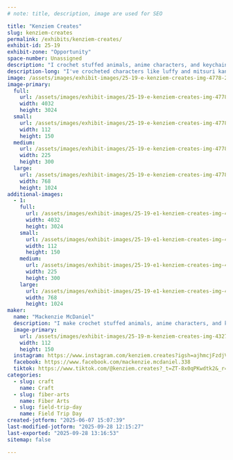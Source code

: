 ```yaml
---
# note: title, description, image are used for SEO

title: "Kenziem Creates"
slug: kenziem-creates
permalink: /exhibits/kenziem-creates/
exhibit-id: 25-19
exhibit-zone: "Opportunity"
space-number: Unassigned
description: "I crochet stuffed animals, anime characters, and keychains."
description-long: "I've crocheted characters like luffy and mitsuri kanroji. I also make stuffed animals and keychains like frogs, chickens, flowers, strawberries, dinosaurs, and dragons."
image: /assets/images/exhibit-images/25-19-e-kenziem-creates-img-4778-2498-225x300.jpeg
image-primary: 
  full:
    url: /assets/images/exhibit-images/25-19-e-kenziem-creates-img-4778-2498-full.jpeg
    width: 4032
    height: 3024
  small:
    url: /assets/images/exhibit-images/25-19-e-kenziem-creates-img-4778-2498-112x150.jpeg
    width: 112
    height: 150
  medium:
    url: /assets/images/exhibit-images/25-19-e-kenziem-creates-img-4778-2498-225x300.jpeg
    width: 225
    height: 300
  large:
    url: /assets/images/exhibit-images/25-19-e-kenziem-creates-img-4778-2498-768x1024.jpeg
    width: 768
    height: 1024
additional-images: 
  - 1:
    full:
      url: /assets/images/exhibit-images/25-19-e1-kenziem-creates-img-4779-7338-full.jpeg
      width: 4032
      height: 3024
    small:
      url: /assets/images/exhibit-images/25-19-e1-kenziem-creates-img-4779-7338-112x150.jpeg
      width: 112
      height: 150
    medium:
      url: /assets/images/exhibit-images/25-19-e1-kenziem-creates-img-4779-7338-225x300.jpeg
      width: 225
      height: 300
    large:
      url: /assets/images/exhibit-images/25-19-e1-kenziem-creates-img-4779-7338-768x1024.jpeg
      width: 768
      height: 1024
maker: 
  name: "Mackenzie McDaniel"
  description: "I make crochet stuffed animals, anime characters, and keychains. I’ve made characters like luffy, mitsuri kanroji, and a couple my little pony characters. I also crochet animals like cats, frogs, chickens, dinosaurs, and dragons."
  image-primary:
    url: /assets/images/exhibit-images/25-19-m-kenziem-creates-img-4327-162-112x150.jpeg
    width: 112
    height: 150
  instagram: https://www.instagram.com/kenziem.creates?igsh=ajhmcjFzdjVtems1&utm_source=qr
  facebook: https://www.facebook.com/mackenzie.mcdaniel.338
  tiktok: https://www.tiktok.com/@kenziem.creates?_t=ZT-8x0qPKwdtk2&_r=1
categories: 
  - slug: craft
    name: Craft
  - slug: fiber-arts
    name: Fiber Arts
  - slug: field-trip-day
    name: Field Trip Day
created-jotform: "2025-06-07 15:07:39"
last-modified-jotform: "2025-09-28 12:15:27"
last-exported: "2025-09-28 13:16:53"
sitemap: false

---
```


